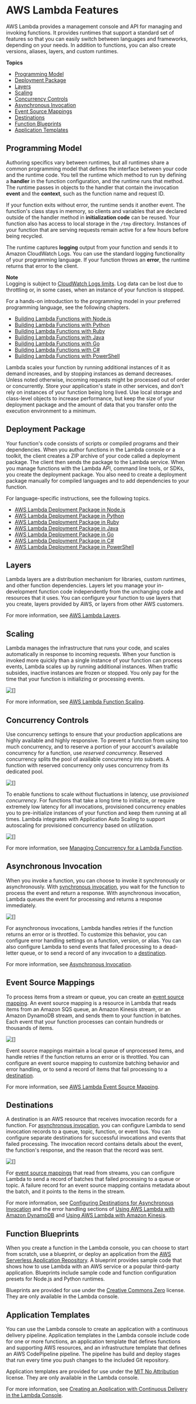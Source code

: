 # AWS Lambda Features<a name="gettingstarted-features"></a>

AWS Lambda provides a management console and API for managing and invoking functions\. It provides runtimes that support a standard set of features so that you can easily switch between languages and frameworks, depending on your needs\. In addition to functions, you can also create versions, aliases, layers, and custom runtimes\.

**Topics**
+ [Programming Model](#gettingstarted-features-programmingmodel)
+ [Deployment Package](#gettingstarted-features-package)
+ [Layers](#gettingstarted-features-layers)
+ [Scaling](#gettingstarted-features-scaling)
+ [Concurrency Controls](#gettingstarted-features-concurrency)
+ [Asynchronous Invocation](#gettingstarted-features-async)
+ [Event Source Mappings](#gettingstarted-features-eventsourcemapping)
+ [Destinations](#gettingstarted-features-destinations)
+ [Function Blueprints](#gettingstarted-features-blueprints)
+ [Application Templates](#gettingstarted-features-templates)

## Programming Model<a name="gettingstarted-features-programmingmodel"></a>

Authoring specifics vary between runtimes, but all runtimes share a common programming model that defines the interface between your code and the runtime code\. You tell the runtime which method to run by defining a **handler** in the function configuration, and the runtime runs that method\. The runtime passes in objects to the handler that contain the invocation **event** and the **context**, such as the function name and request ID\.

If your function exits without error, the runtime sends it another event\. The function's class stays in memory, so clients and variables that are declared outside of the handler method in **initialization code** can be reused\. Your function also has access to local storage in the `/tmp` directory\. Instances of your function that are serving requests remain active for a few hours before being recycled\.

The runtime captures **logging** output from your function and sends it to Amazon CloudWatch Logs\. You can use the standard logging functionality of your programming language\. If your function throws an **error**, the runtime returns that error to the client\.

**Note**  
Logging is subject to [CloudWatch Logs limits](https://docs.aws.amazon.com/AmazonCloudWatch/latest/logs/cloudwatch_limits_cwl.html)\. Log data can be lost due to throttling or, in some cases, when an instance of your function is stopped\.

For a hands\-on introduction to the programming model in your preferred programming language, see the following chapters\.
+ [Building Lambda Functions with Node\.js](programming-model.md)
+ [Building Lambda Functions with Python](python-programming-model.md)
+ [Building Lambda Functions with Ruby](lambda-ruby.md)
+ [Building Lambda Functions with Java](java-programming-model.md)
+ [Building Lambda Functions with Go](go-programming-model.md)
+ [Building Lambda Functions with C\#](dotnet-programming-model.md)
+ [Building Lambda Functions with PowerShell](powershell-programming-model.md)

Lambda scales your function by running additional instances of it as demand increases, and by stopping instances as demand decreases\. Unless noted otherwise, incoming requests might be processed out of order or concurrently\. Store your application's state in other services, and don't rely on instances of your function being long lived\. Use local storage and class\-level objects to increase performance, but keep the size of your deployment package and the amount of data that you transfer onto the execution environment to a minimum\.

## Deployment Package<a name="gettingstarted-features-package"></a>

Your function's code consists of scripts or compiled programs and their dependencies\. When you author functions in the Lambda console or a toolkit, the client creates a ZIP archive of your code called a deployment package\. The client then sends the package to the Lambda service\. When you manage functions with the Lambda API, command line tools, or SDKs, you create the deployment package\. You also need to create a deployment package manually for compiled languages and to add dependencies to your function\.

For language\-specific instructions, see the following topics\.
+  [AWS Lambda Deployment Package in Node\.js](nodejs-create-deployment-pkg.md) 
+  [AWS Lambda Deployment Package in Python](lambda-python-how-to-create-deployment-package.md) 
+  [AWS Lambda Deployment Package in Ruby](ruby-package.md) 
+  [AWS Lambda Deployment Package in Java](lambda-java-how-to-create-deployment-package.md) 
+  [AWS Lambda Deployment Package in Go](lambda-go-how-to-create-deployment-package.md) 
+  [AWS Lambda Deployment Package in C\#](lambda-dotnet-how-to-create-deployment-package.md) 
+  [AWS Lambda Deployment Package in PowerShell](lambda-powershell-how-to-create-deployment-package.md) 

## Layers<a name="gettingstarted-features-layers"></a>

Lambda layers are a distribution mechanism for libraries, custom runtimes, and other function dependencies\. Layers let you manage your in\-development function code independently from the unchanging code and resources that it uses\. You can configure your function to use layers that you create, layers provided by AWS, or layers from other AWS customers\.

For more information, see [AWS Lambda Layers](configuration-layers.md)\.

## Scaling<a name="gettingstarted-features-scaling"></a>

Lambda manages the infrastructure that runs your code, and scales automatically in response to incoming requests\. When your function is invoked more quickly than a single instance of your function can process events, Lambda scales up by running additional instances\. When traffic subsides, inactive instances are frozen or stopped\. You only pay for the time that your function is initializing or processing events\.

![\[\]](http://docs.aws.amazon.com/lambda/latest/dg/images/features-scaling.png)

For more information, see [AWS Lambda Function Scaling](scaling.md)\.

## Concurrency Controls<a name="gettingstarted-features-concurrency"></a>

Use concurrency settings to ensure that your production applications are highly available and highly responsive\. To prevent a function from using too much concurrency, and to reserve a portion of your account's available concurrency for a function, use *reserved concurrency*\. Reserved concurrency splits the pool of available concurrency into subsets\. A function with reserved concurrency only uses concurrency from its dedicated pool\.

![\[\]](http://docs.aws.amazon.com/lambda/latest/dg/images/features-concurrency-reserved.png)

To enable functions to scale without fluctuations in latency, use *provisioned concurrency*\. For functions that take a long time to initialize, or require extremely low latency for all invocations, provisioned concurrency enables you to pre\-initialize instances of your function and keep them running at all times\. Lambda integrates with Application Auto Scaling to support autoscaling for provisioned concurrency based on utilization\.

![\[\]](http://docs.aws.amazon.com/lambda/latest/dg/images/features-scaling-provisioned-auto.png)

For more information, see [Managing Concurrency for a Lambda Function](configuration-concurrency.md)\.

## Asynchronous Invocation<a name="gettingstarted-features-async"></a>

When you invoke a function, you can choose to invoke it synchronously or asynchronously\. With [synchronous invocation](invocation-sync.md), you wait for the function to process the event and return a response\. With asynchronous invocation, Lambda queues the event for processing and returns a response immediately\.

![\[\]](http://docs.aws.amazon.com/lambda/latest/dg/images/features-async.png)

For asynchronous invocations, Lambda handles retries if the function returns an error or is throttled\. To customize this behavior, you can configure error handling settings on a function, version, or alias\. You can also configure Lambda to send events that failed processing to a dead\-letter queue, or to send a record of any invocation to a [destination](#gettingstarted-features-destinations)\.

For more information, see [Asynchronous Invocation](invocation-async.md)\.

## Event Source Mappings<a name="gettingstarted-features-eventsourcemapping"></a>

To process items from a stream or queue, you can create an [event source mapping](invocation-eventsourcemapping.md)\. An event source mapping is a resource in Lambda that reads items from an Amazon SQS queue, an Amazon Kinesis stream, or an Amazon DynamoDB stream, and sends them to your function in batches\. Each event that your function processes can contain hundreds or thousands of items\.

![\[\]](http://docs.aws.amazon.com/lambda/latest/dg/images/features-eventsourcemapping.png)

Event source mappings maintain a local queue of unprocessed items, and handle retries if the function returns an error or is throttled\. You can configure an event source mapping to customize batching behavior and error handling, or to send a record of items that fail processing to a [destination](#gettingstarted-features-destinations)\.

For more information, see [AWS Lambda Event Source Mapping](invocation-eventsourcemapping.md)\.

## Destinations<a name="gettingstarted-features-destinations"></a>

A destination is an AWS resource that receives invocation records for a function\. For [asynchronous invocation](#gettingstarted-features-async), you can configure Lambda to send invocation records to a queue, topic, function, or event bus\. You can configure separate destinations for successful invocations and events that failed processing\. The invocation record contains details about the event, the function's response, and the reason that the record was sent\.

![\[\]](http://docs.aws.amazon.com/lambda/latest/dg/images/features-destinations.png)

For [event source mappings](#gettingstarted-features-eventsourcemapping) that read from streams, you can configure Lambda to send a record of batches that failed processing to a queue or topic\. A failure record for an event source mapping contains metadata about the batch, and it points to the items in the stream\.

For more information, see [Configuring Destinations for Asynchronous Invocation](invocation-async.md#invocation-async-destinations) and the error handling sections of [Using AWS Lambda with Amazon DynamoDB](with-ddb.md) and [Using AWS Lambda with Amazon Kinesis](with-kinesis.md)\.

## Function Blueprints<a name="gettingstarted-features-blueprints"></a>

When you create a function in the Lambda console, you can choose to start from scratch, use a blueprint, or deploy an application from the [AWS Serverless Application Repository](https://docs.aws.amazon.com/serverlessrepo/latest/devguide/what-is-serverlessrepo.html)\. A blueprint provides sample code that shows how to use Lambda with an AWS service or a popular third\-party application\. Blueprints include sample code and function configuration presets for Node\.js and Python runtimes\.

Blueprints are provided for use under the [Creative Commons Zero](https://spdx.org/licenses/CC0-1.0.html) license\. They are only available in the Lambda console\.

## Application Templates<a name="gettingstarted-features-templates"></a>

You can use the Lambda console to create an application with a continuous delivery pipeline\. Application templates in the Lambda console include code for one or more functions, an application template that defines functions and supporting AWS resources, and an infrastructure template that defines an AWS CodePipeline pipeline\. The pipeline has build and deploy stages that run every time you push changes to the included Git repository\.

Application templates are provided for use under the [MIT No Attribution](https://spdx.org/licenses/MIT-0.html) license\. They are only available in the Lambda console\.

For more information, see [Creating an Application with Continuous Delivery in the Lambda Console](applications-tutorial.md)\.